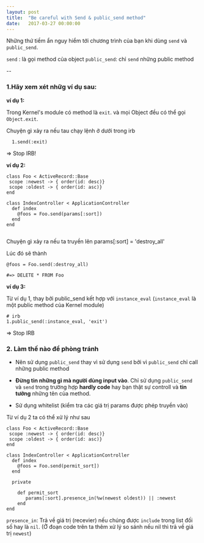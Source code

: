 ```yaml
---
layout: post
title:  "Be careful with Send & public_send method"
date:   2017-03-27 00:00:00
---
```


Những thứ tiềm ẩn nguy hiểm tới chương trình của bạn khi dùng `send` và `public_send`.

`send` : là gọi method của object
`public_send`: chỉ `send` những public method

--

### 1.Hãy xem xét nhữg ví dụ sau:

**ví dụ 1:**

Trong Kernel's module có method là `exit`. và mọi Object đều có thể gọi `Object.exit`.

Chuyện gì xảy ra nếu tau chạy lệnh ở dưới trong irb

```
  1.send(:exit)  

```
=> Stop IRB!

**ví dụ 2:**  

```
class Foo < ActiveRecord::Base
 scope :newest -> { order(id: desc)}
 scope :oldest -> { order(id: asc)}
end

class IndexController < ApplicationController
  def index
    @foos = Foo.send(params[:sort])
  end
end
 
```

Chuyện gì xảy ra nếu ta truyền lên params[:sort] = 'destroy_all'

Lúc đó sẽ thành 

```
@foos = Foo.send(:destroy_all)

#=> DELETE * FROM Foo

```

**ví dụ 3:**

Từ ví dụ 1, thay bởi public_send kết hợp với `instance_eval` (`instance_eval` là một public method của Kernel module)


```
# irb
1.public_send(:instance_eval, 'exit')

```
=> Stop IRB



### 2. Làm thế nào để phòng tránh

- Nên sử dụng `public_send` thay vì sử dụng `send` bởi vì `public_send` chỉ call những public method

- **Đừng tin những gì mà người dùng input vào**. Chỉ sử dụng `public_send` và `send` trong trường hợp **hardly code** hay bạn thật sự controll và **tin tưởng** những tên của method.

- Sử dụng whitelist (kiểm tra các giá trị params được phép truyền vào)

Từ ví dụ 2 ta có thể xử lý như sau

```
class Foo < ActiveRecord::Base
 scope :newest -> { order(id: desc)}
 scope :oldest -> { order(id: asc)}
end

class IndexController < ApplicationController
  def index
    @foos = Foo.send(permit_sort])
  end

  private

    def permit_sort
       params[:sort].presence_in(%w(newest oldest)) || :newest
    end
end

```

`presence_in`: Trả về giá trị (recevier) nếu chúng được `include` trong list đối số hay là `nil`.
(Ở đoạn code trên ta thêm xử lý so sánh nếu nil thì trả về giá trị `newest`)

